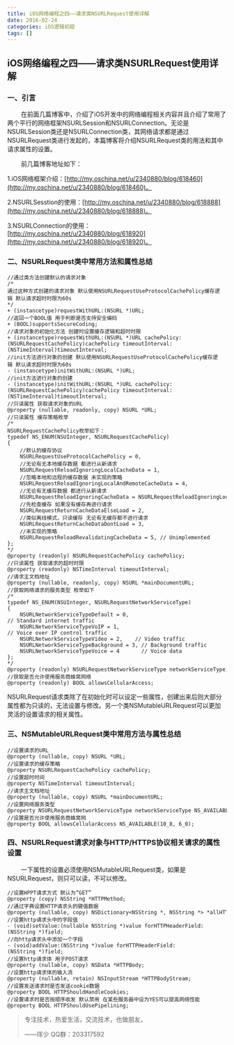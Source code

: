 ```yaml
---
title: iOS网络编程之四——请求类NSURLRequest使用详解
date: 2016-02-24
categories: iOS逻辑初窥
tags: []
---
```

## iOS网络编程之四——请求类NSURLRequest使用详解

### 一、引言

        在前面几篇博客中，介绍了iOS开发中的网络编程相关内容并且介绍了常用了两个平行的网络框架NSURLSession和NSURLConnection。无论是NSURLSession类还是NSURLConnection类，其网络请求都是通过NSURLRequest类进行发起的，本篇博客将介绍NSURLRequest类的用法和其中请求属性的设置。

        前几篇博客地址如下：

1.iOS网络框架介绍：[http://my.oschina.net/u/2340880/blog/618460](http://my.oschina.net/u/2340880/blog/618460)。

2.NSURLSesstion的使用：[http://my.oschina.net/u/2340880/blog/618888](http://my.oschina.net/u/2340880/blog/618888)。

3.NSURLConnection的使用：[http://my.oschina.net/u/2340880/blog/618920](http://my.oschina.net/u/2340880/blog/618920)。

### 二、NSURLRequest类中常用方法和属性总结

```
//通过类方法创建默认的请求对象
/*
通过这种方式创建的请求对象 默认使用NSURLRequestUseProtocolCachePolicy缓存逻辑 默认请求超时时限为60s
*/
+ (instancetype)requestWithURL:(NSURL *)URL;
//返回一个BOOL值 用于判断是否支持安全编码
+ (BOOL)supportsSecureCoding;
//请求对象的初始化方法 创建时设置缓存逻辑和超时时限
+ (instancetype)requestWithURL:(NSURL *)URL cachePolicy:(NSURLRequestCachePolicy)cachePolicy timeoutInterval:(NSTimeInterval)timeoutInterval;
//init方法进行对象的创建 默认使用NSURLRequestUseProtocolCachePolicy缓存逻辑 默认请求超时时限为60s
- (instancetype)initWithURL:(NSURL *)URL;
//init方法进行对象的创建
- (instancetype)initWithURL:(NSURL *)URL cachePolicy:(NSURLRequestCachePolicy)cachePolicy timeoutInterval:(NSTimeInterval)timeoutInterval;
//只读属性 获取请求对象的URL
@property (nullable, readonly, copy) NSURL *URL;
//只读属性 缓存策略枚举
/*
NSURLRequestCachePolicy枚举如下：
typedef NS_ENUM(NSUInteger, NSURLRequestCachePolicy)
{
    //默认的缓存协议
    NSURLRequestUseProtocolCachePolicy = 0,
    //无论有无本地缓存数据 都进行从新请求
    NSURLRequestReloadIgnoringLocalCacheData = 1,
    //忽略本地和远程的缓存数据 未实现的策略
    NSURLRequestReloadIgnoringLocalAndRemoteCacheData = 4, 
    //无论有无缓存数据 都进行从新请求
    NSURLRequestReloadIgnoringCacheData = NSURLRequestReloadIgnoringLocalCacheData,
    //先检查缓存 如果没有缓存再进行请求
    NSURLRequestReturnCacheDataElseLoad = 2,
    //类似离线模式，只读缓存 无论有无缓存都不进行请求
    NSURLRequestReturnCacheDataDontLoad = 3,
    //未实现的策略
    NSURLRequestReloadRevalidatingCacheData = 5, // Unimplemented
};
*/
@property (readonly) NSURLRequestCachePolicy cachePolicy;
//只读属性 获取请求的超时时限
@property (readonly) NSTimeInterval timeoutInterval;
//请求主文档地址 
@property (nullable, readonly, copy) NSURL *mainDocumentURL;
//获取网络请求的服务类型 枚举如下
/*
typedef NS_ENUM(NSUInteger, NSURLRequestNetworkServiceType)
{
    NSURLNetworkServiceTypeDefault = 0,    // Standard internet traffic
    NSURLNetworkServiceTypeVoIP = 1,    // Voice over IP control traffic
    NSURLNetworkServiceTypeVideo = 2,    // Video traffic
    NSURLNetworkServiceTypeBackground = 3, // Background traffic
    NSURLNetworkServiceTypeVoice = 4       // Voice data
};
*/
@property (readonly) NSURLRequestNetworkServiceType networkServiceType;
//获取是否允许使用服务商蜂窝网络
@property (readonly) BOOL allowsCellularAccess;
```

NSURLRequest请求类除了在初始化时可以设定一些属性，创建出来后则大部分属性都为只读的，无法设置与修改。另一个类NSMutableURLRequest可以更加灵活的设置请求的相关属性。

### 三、NSMutableURLRequest类中常用方法与属性总结

```
//设置请求的URL
@property (nullable, copy) NSURL *URL;
//设置请求的缓存策略
@property NSURLRequestCachePolicy cachePolicy;
//设置超时时间
@property NSTimeInterval timeoutInterval;
//请求主文档地址
@property (nullable, copy) NSURL *mainDocumentURL;
//设置网络服务类型
@property NSURLRequestNetworkServiceType networkServiceType NS_AVAILABLE(10_7, 4_0);
//设置是否允许使用服务商蜂窝网
@property BOOL allowsCellularAccess NS_AVAILABLE(10_8, 6_0);
```

### 四、NSURLRequest请求对象与HTTP/HTTPS协议相关请求的属性设置

        一下属性的设置必须使用NSMutableURLRequest类，如果是NSURLRequest，则只可以读，不可以修改。

```
//设置HPPT请求方式 默认为“GET”
@property (copy) NSString *HTTPMethod;
//通过字典设置HTTP请求头的键值数据
@property (nullable, copy) NSDictionary<NSString *, NSString *> *allHTTPHeaderFields;
//设置http请求头中的字段值
- (void)setValue:(nullable NSString *)value forHTTPHeaderField:(NSString *)field;
//向http请求头中添加一个字段
- (void)addValue:(NSString *)value forHTTPHeaderField:(NSString *)field;
//设置http请求体 用于POST请求
@property (nullable, copy) NSData *HTTPBody;
//设置http请求体的输入流
@property (nullable, retain) NSInputStream *HTTPBodyStream;
//设置发送请求时是否发送cookie数据
@property BOOL HTTPShouldHandleCookies;
//设置请求时是否按顺序收发 默认禁用 在某些服务器中设为YES可以提高网络性能
@property BOOL HTTPShouldUsePipelining;
```

> 专注技术，热爱生活，交流技术，也做朋友。
> 
> ——珲少 QQ群：203317592
